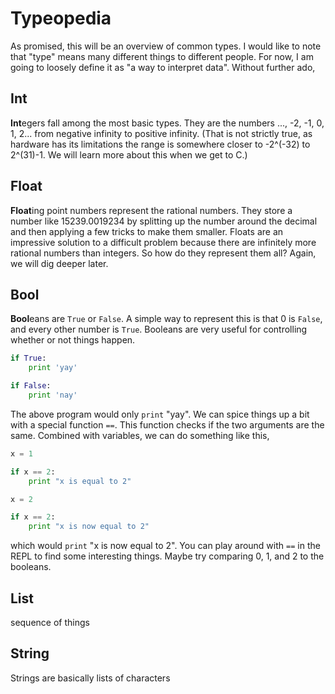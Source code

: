 # Typeopedia

As promised, this will be an overview of common types. I would like to note
that "type" means many different things to different people. For now, I am
going to loosely define it as "a way to interpret data". Without further ado,

## Int

**Int**egers fall among the most basic types. They are the numbers ..., -2, -1,
0, 1, 2... from negative infinity to positive infinity. (That is not strictly
true, as hardware has its limitations the range is somewhere closer to -2^(-32)
to 2^(31)-1. We will learn more about this when we get to C.)

## Float

**Float**ing point numbers represent the rational numbers. They store a number
like 15239.0019234 by splitting up the number around the decimal and then
applying a few tricks to make them smaller. Floats are an impressive solution to
a difficult problem because there are infinitely more rational numbers than
integers. So how do they represent them all? Again, we will dig deeper later.

## Bool

**Bool**eans are ``True`` or ``False``. A simple way to represent this is that
0 is ``False``, and every other number is ``True``. Booleans are very useful
for controlling whether or not things happen.

```Python
if True:
    print 'yay'

if False:
    print 'nay'
```

The above program would only ``print`` "yay". We can spice things up a bit with
a special function ``==``. This function checks if the two arguments are the
same. Combined with variables, we can do something like this,

```Python
x = 1

if x == 2:
    print "x is equal to 2"

x = 2

if x == 2:
    print "x is now equal to 2"
```

which would ``print`` "x is now equal to 2". You can play around with ``==`` in
the REPL to find some interesting things. Maybe try comparing 0, 1, and 2 to
the booleans.

## List

sequence of things

## String

Strings are basically lists of characters
